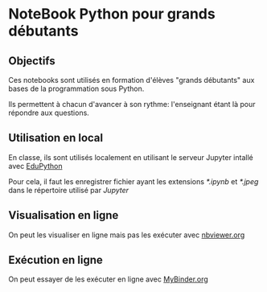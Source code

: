 <h1>NoteBook Python pour grands débutants</h1>
<h2>Objectifs</h2>
<p>Ces notebooks sont utilisés en formation d'élèves "grands débutants" aux bases de la programmation sous Python.</p>
<p>Ils permettent à chacun d'avancer à son rythme: l'enseignant étant là pour répondre aux questions.</p>
<h2>Utilisation en local</h2>
<p>En classe, ils sont utilisés localement en utilisant le serveur Jupyter intallé avec <a href="https://edupython.tuxfamily.org/">EduPython</a></p>
<p>Pour cela, il faut les enregistrer fichier ayant les extensions <em>*.ipynb</em> et <em>*.jpeg</em> dans le répertoire utilisé par <em>Jupyter</em></p>
<h2>Visualisation en ligne</h2>
<p>On peut les visualiser en ligne mais pas les exécuter avec <a href="https://nbviewer.org/">nbviewer.org</a></p>
<h2>Exécution en ligne</h2>
<p>On peut essayer de les exécuter en ligne avec <a href="https://mybinder.org/">MyBinder.org</a></p>
